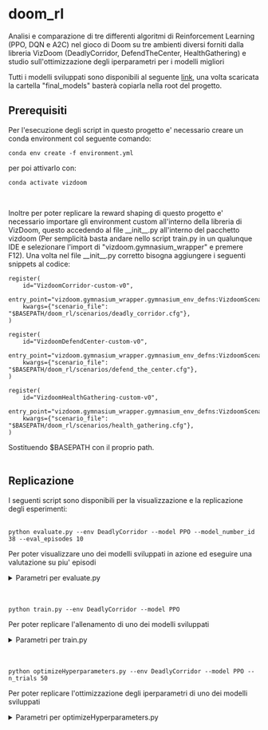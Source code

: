 # doom_rl
Analisi e comparazione di tre differenti algoritmi di Reinforcement Learning (PPO, DQN e A2C) nel gioco di Doom su tre ambienti diversi forniti dalla libreria VizDoom (DeadlyCorridor, DefendTheCenter, HealthGathering) e studio sull'ottimizzazione degli iperparametri per i modelli migliori

Tutti i modelli sviluppati sono disponibili al seguente [link](https://drive.google.com/drive/folders/1corM8rfArfy-ZTTIRUcE_bKYuVFaOvNK?usp=sharing), una volta scaricata la cartella "final_models" basterà copiarla nella root del progetto.

## Prerequisiti
Per l'esecuzione degli script in questo progetto e' necessario creare un conda environment col seguente comando:
```
conda env create -f environment.yml
```
per poi attivarlo con:
```
conda activate vizdoom
```
<br>

Inoltre per poter replicare la reward shaping di questo progetto e' necessario importare gli environment custom all'interno della libreria di VizDoom, questo accedendo al file \_\_init\_\_.py all'interno del pacchetto vizdoom (Per semplicità basta andare nello script train.py in un qualunque IDE e selezionare l'import di "vizdoom.gymnasium_wrapper" e premere F12).
Una volta nel file \_\_init\_\_.py corretto bisogna aggiungere i seguenti snippets al codice:
```
register(
    id="VizdoomCorridor-custom-v0",
    entry_point="vizdoom.gymnasium_wrapper.gymnasium_env_defns:VizdoomScenarioEnv",
    kwargs={"scenario_file": "$BASEPATH/doom_rl/scenarios/deadly_corridor.cfg"},
)

register(
    id="VizdoomDefendCenter-custom-v0",
    entry_point="vizdoom.gymnasium_wrapper.gymnasium_env_defns:VizdoomScenarioEnv",
    kwargs={"scenario_file": "$BASEPATH/doom_rl/scenarios/defend_the_center.cfg"},
)

register(
    id="VizdoomHealthGathering-custom-v0",
    entry_point="vizdoom.gymnasium_wrapper.gymnasium_env_defns:VizdoomScenarioEnv",
    kwargs={"scenario_file": "$BASEPATH/doom_rl/scenarios/health_gathering.cfg"},
)
```
Sostituendo $BASEPATH con il proprio path.
<br><br>

## Replicazione
I seguenti script sono disponibili per la visualizzazione e la replicazione degli esperimenti:<br><br>

```
python evaluate.py --env DeadlyCorridor --model PPO --model_number_id 38 --eval_episodes 10
```
Per poter visualizzare uno dei modelli sviluppati in azione ed eseguire una valutazione su 
piu' episodi

<details>
<summary>Parametri per evaluate.py</summary>

- **--help**  
  Mostra una guida sui parametri.

- **--env** \
  Nome dell'ambiente di gioco (DeadlyCorridor, DefendTheCenter, HealthGathering).

- **--model**  
  Modello da utilizzare (PPO, DQN, A2C).

- **--model_number_id** \
  ID contenuto nel nome del modello allenato all'interno di final_models.

- **--eval_episodes** \
  Specifica il numero di episodi di valutazione da eseguire.

</details><br><br>


```
python train.py --env DeadlyCorridor --model PPO
```
Per poter replicare l'allenamento di uno dei modelli sviluppati

<details>
<summary>Parametri per train.py</summary>

- **--help**  
  Mostra una guida sui parametri.

- **--env** \
  Nome dell'ambiente di gioco (DeadlyCorridor, DefendTheCenter, HealthGathering).

- **--model**  
  Modello da utilizzare (PPO, DQN, A2C).

- **--use_best_params** \
  Specifica se allenare il modello usando i parametri di default o i parametri ottimizzati trovati.

- **--use_wandb** \
  Specifica se usare o meno il tracking dell'esperimento sfruttando il servizio di wandb (E' prima necessario inizializzare l'installazione di wandb come specificato al seguente [link](https://docs.wandb.ai/quickstart/)).

</details><br><br>


```
python optimizeHyperparameters.py --env DeadlyCorridor --model PPO --n_trials 50
```
Per poter replicare l'ottimizzazione degli iperparametri di uno dei modelli sviluppati

<details>
<summary>Parametri per optimizeHyperparameters.py</summary>

- **--help**  
  Mostra una guida sui parametri.

- **--env** \
  Nome dell'ambiente di gioco (DeadlyCorridor, DefendTheCenter, HealthGathering).

- **--model**  
  Modello da utilizzare (PPO, DQN, A2C).

- **--n_trials** \
  Specifica il numero di trials per l'ottimizzazione da eseguire.
</details><br><br>
